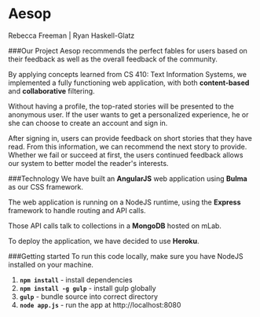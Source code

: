# Aesop
Rebecca Freeman | Ryan Haskell-Glatz


###Our Project
Aesop recommends the perfect fables for users based on their feedback as well as the overall feedback of the community.

By applying concepts learned from CS 410: Text Information Systems, we implemented a fully functioning web application, with both __content-based__ and __collaborative__ filtering.

Without having a profile, the top-rated stories will be presented to the anonymous user. If the user wants to get a personalized experience, he or she can choose to create an account and sign in.

After signing in, users can provide feedback on short stories that they have read. From this information, we can recommend the next story to provide. Whether we fail or succeed at first, the users continued feedback allows our system to better model the reader's interests.


###Technology
We have built an __AngularJS__ web application using __Bulma__ as our CSS framework.

The web application is running on a NodeJS runtime, using the __Express__ framework to handle routing and API calls.

Those API calls talk to collections in a __MongoDB__ hosted on mLab.

To deploy the application, we have decided to use __Heroku__.


###Getting started
To run this code locally, make sure you have NodeJS installed on your machine.

1. __`npm install`__ - install dependencies
2. __`npm install -g gulp`__ - install gulp globally
3. __`gulp`__ - bundle source into correct directory
4. __`node app.js`__ - run the app at http://localhost:8080
